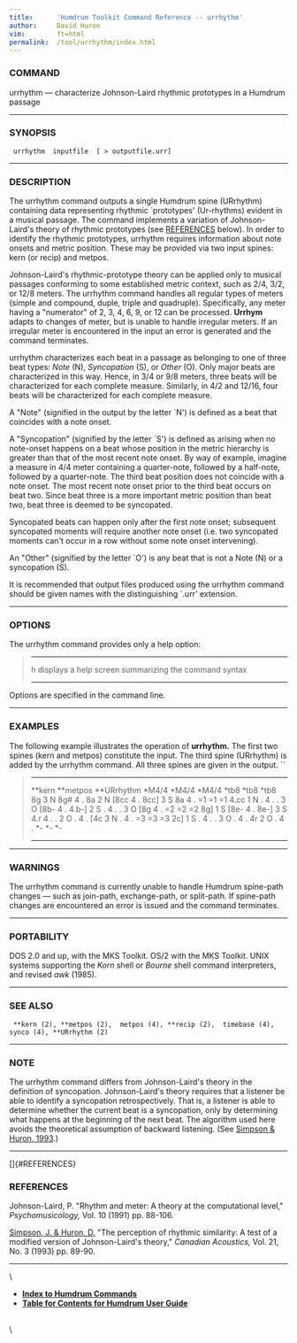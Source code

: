 ```yaml
---
title:		'Humdrum Toolkit Command Reference -- urrhythm'
author:		David Huron
vim:		ft=html
permalink:	/tool/urrhythm/index.html
---
```


### COMMAND

<span class="tool">urrhythm</span> &mdash; characterize Johnson-Laird rhythmic prototypes in a
Humdrum passage

------------------------------------------------------------------------

### SYNOPSIS

` urrhythm  inputfile  [ > outputfile.urr]`

------------------------------------------------------------------------

### DESCRIPTION

The <span class="tool">urrhythm</span> command outputs a single Humdrum spine (<span class="rep">URrhythm</span>)
containing data representing rhythmic \`prototypes\' (Ur-rhythms)
evident in a musical passage. The command implements a variation of
Johnson-Laird's theory of rhythmic prototypes (see
[REFERENCES](#REFERENCES) below). In order to identify the rhythmic
prototypes, <span class="tool">urrhythm</span> requires information about note onsets and
metric position. These may be provided via two input spines: <span class="rep">kern</span>
(or <span class="rep">recip</span>) and <span class="rep">metpos</span>.

Johnson-Laird's rhythmic-prototype theory can be applied only to
musical passages conforming to some established metric context, such as
2/4, 3/2, or 12/8 meters. The <span class="tool">urrhythm</span> command handles all regular
types of meters (simple and compound, duple, triple and quadruple).
Specifically, any meter having a \"numerator\" of 2, 3, 4, 6, 9, or 12
can be processed. **Urrhym** adapts to changes of meter, but is unable
to handle irregular meters. If an irregular meter is encountered in the
input an error is generated and the command terminates.

<span class="tool">urrhythm</span> characterizes each beat in a passage as belonging to one of
three beat types: *Note* (N), *Syncopation* (S), or *Other* (O). Only
major beats are characterized in this way. Hence, in 3/4 or 9/8 meters,
three beats will be characterized for each complete measure. Similarly,
in 4/2 and 12/16, four beats will be characterized for each complete
measure.

A \"Note\" (signified in the output by the letter \`N\') is defined as a
beat that coincides with a note onset.

A \"Syncopation\" (signified by the letter \`S\') is defined as arising
when no note-onset happens on a beat whose position in the metric
hierarchy is greater than that of the most recent note onset. By way of
example, imagine a measure in 4/4 meter containing a quarter-note,
followed by a half-note, followed by a quarter-note. The third beat
position does not coincide with a note onset. The most recent note onset
prior to the third beat occurs on beat two. Since beat three is a more
important metric position than beat two, beat three is deemed to be
syncopated.

Syncopated beats can happen only after the first note onset; subsequent
syncopated moments will require another note onset (i.e. two syncopated
moments can't occur in a row without some note onset intervening).

An \"Other\" (signified by the letter \`O\') is any beat that is not a
Note (N) or a syncopation (S).

It is recommended that output files produced using the <span class="tool">urrhythm</span>
command should be given names with the distinguishing \`.urr\'
extension.

------------------------------------------------------------------------

### OPTIONS

The <span class="tool">urrhythm</span> command provides only a help option:

>   -------- -------------------------------------------------------
>   <span class="option">h</span>   displays a help screen summarizing the command syntax
>   -------- -------------------------------------------------------
>
Options are specified in the command line.

------------------------------------------------------------------------

### EXAMPLES

The following example illustrates the operation of **urrhythm.** The
first two spines (<span class="rep">kern</span> and <span class="rep">metpos</span>) constitute the input. The
third spine (<span class="rep">URrhythm</span>) is added by the <span class="tool">urrhythm</span> command. All
three spines are given in the output. ``

>   ---------- ------------ --------------
>   \*\*kern   \*\*metpos   \*\*URrhythm
>   \*M4/4     \*M4/4       \*M4/4
>   \*tb8      \*tb8        \*tb8
>   8g         3            N
>   8g\#       4            .
>   8a         2            N
>   \[8cc      4            .
>   8cc\]      3            S
>   8a         4            .
>   =1         =1           =1
>   4.cc       1            N
>   .          4            .
>   .          3            O
>   \[8b-      4            .
>   4.b-\]     2            S
>   .          4            .
>   .          3            O
>   \[8g       4            .
>   =2         =2           =2
>   8g\]       1            S
>   \[8e-      4            .
>   8e-\]      3            S
>   4.r        4            .
>   .          2            O
>   .          4            .
>   \[4c       3            N
>   .          4            .
>   =3         =3           =3
>   2c\]       1            S
>   .          4            .
>   .          3            O
>   .          4            .
>   4r         2            O
>   .          4            .
>   \*-        \*-          \*-
>   ---------- ------------ --------------
>
------------------------------------------------------------------------

### WARNINGS

The <span class="tool">urrhythm</span> command is currently unable to handle Humdrum
spine-path changes &mdash; such as join-path, exchange-path, or split-path.
If spine-path changes are encountered an error is issued and the command
terminates.

------------------------------------------------------------------------

### PORTABILITY

DOS 2.0 and up, with the MKS Toolkit. OS/2 with the MKS Toolkit. UNIX
systems supporting the *Korn* shell or *Bourne* shell command
interpreters, and revised *awk* (1985).

------------------------------------------------------------------------

### SEE ALSO

` **kern (2), **metpos (2),  metpos (4), **recip (2),  timebase (4),  synco (4), **URrhythm (2)`

------------------------------------------------------------------------

### NOTE

The <span class="tool">urrhythm</span> command differs from Johnson-Laird's theory in the
definition of syncopation. Johnson-Laird's theory requires that a
listener be able to identify a syncopation retrospectively. That is, a
listener is able to determine whether the current beat is a syncopation,
only by determining what happens at the beginning of the next beat. The
algorithm used here avoids the theoretical assumption of backward
listening. (See [Simpson & Huron,
1993](/Humdrum/Huron/publications.html).)

------------------------------------------------------------------------

[]{#REFERENCES}

### REFERENCES

Johnson-Laird, P. \"Rhythm and meter: A theory at the computational
level,\" *Psychomusicology,* Vol. 10 (1991) pp. 88-106.

[Simpson, J. & Huron, D.](/Humdrum/Huron/publications.html) \"The
perception of rhythmic similarity: A test of a modified version of
Johnson-Laird's theory,\" *Canadian Acoustics,* Vol. 21, No. 3 (1993)
pp. 89-90.

------------------------------------------------------------------------

\

-   [**Index to Humdrum Commands**](../commands.toc.html)
-   [**Table for Contents for Humdrum User Guide**](../guide.toc.html)

\
\
